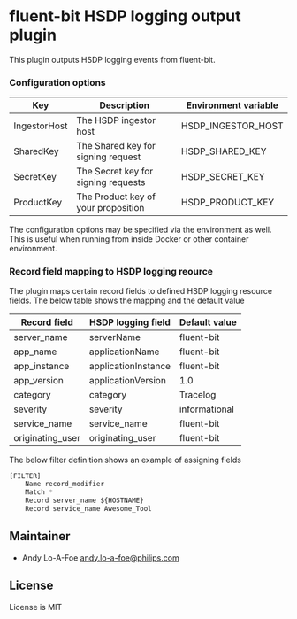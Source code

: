 # fluent-bit HSDP logging output plugin

This plugin outputs HSDP logging events from fluent-bit. 

### Configuration options

| Key           | Description                         | Environment variable |
| --------------|-------------------------------------|----------------------|
| IngestorHost  | The HSDP ingestor host              | HSDP\_INGESTOR\_HOST |
| SharedKey     | The Shared key for signing request  | HSDP\_SHARED\_KEY      |
| SecretKey     | The Secret key for signing requests | HSDP\_SECRET\_KEY      |
| ProductKey    | The Product key of your proposition | HSDP\_PRODUCT\_KEY     |

The configuration options may be specified via the environment as well.
This is useful when running from inside Docker or other container environment.

### Record field mapping to HSDP logging reource

The plugin maps certain record fields to defined HSDP logging resource fields. The below
table shows the mapping and the default value

| Record field       | HSDP logging field  | Default value |
|--------------------|---------------------|---------------|
| server\_name       | serverName          | fluent-bit    |
| app\_name          | applicationName     | fluent-bit    |
| app\_instance      | applicationInstance | fluent-bit    |
| app\_version       | applicationVersion  | 1.0           |
| category           | category            | Tracelog      |
| severity           | severity            | informational |
| service\_name      | service\_name       | fluent-bit    |
| originating\_user  | originating\_user   | fluent-bit    |

The below filter definition shows an example of assigning fields

```python
[FILTER]
    Name record_modifier
    Match *
    Record server_name ${HOSTNAME}
    Record service_name Awesome_Tool
```

## Maintainer

* Andy Lo-A-Foe <andy.lo-a-foe@philips.com>

## License

License is MIT
